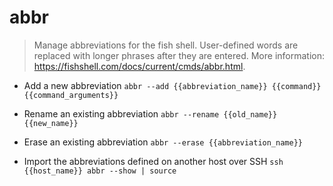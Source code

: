 # abbr
> Manage abbreviations for the fish shell.
> User-defined words are replaced with longer phrases after they are entered.
> More information: <https://fishshell.com/docs/current/cmds/abbr.html>.

- Add a new abbreviation
`abbr --add {{abbreviation_name}} {{command}} {{command_arguments}}`

- Rename an existing abbreviation
`abbr --rename {{old_name}} {{new_name}}`

- Erase an existing abbreviation
`abbr --erase {{abbreviation_name}}`

- Import the abbreviations defined on another host over SSH
`ssh {{host_name}} abbr --show | source`
